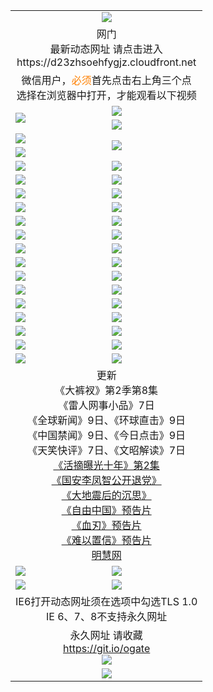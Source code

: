 ﻿<table>
  <tr></tr>
  <tr><td colspan=2 align=center><img src="https://cloud.githubusercontent.com/assets/11880933/13434984/f430fae2-e012-11e5-814f-c2df1e82b247.jpg" /></td></tr>
  <tr><td colspan=2 align=center>网门<br>最新动态网址 请点击进入
<br>https://d23zhsoehfygjz.cloudfront.net
    </td>
  </tr>
  <tr>
    <td colspan=2 align=center>微信用户，<font color="#ff8000">必须</font>首先点击右上角三个点<br>选择在浏览器中打开，才能观看以下视频</td>
  </tr>
  <tr>
    <td rowspan=2><a href="https://d23zhsoehfygjz.cloudfront.net/ogUP.aspx?name=11DKC.mp4&count=T:2,2:8,1:16&from=github" target="_blank"><img src="https://d23zhsoehfygjz.cloudfront.net/Up/11DKC1.jpg" /></a></td> 
    <td><div><a href="https://d23zhsoehfygjz.cloudfront.net/ogUP.aspx?name=LRWS.mp4&count=7B:9,6B:44,5A:10,5B:35,4A:14,4B:19,3A:10,3B:26,2A:16,2B:21,1A:23,1B:29&current=7B:9" target="_blank"><img src="https://d23zhsoehfygjz.cloudfront.net/Up/LRWS.jpg" /></a></td>
   </tr>
  <tr>
    <td><a href="https://d23zhsoehfygjz.cloudfront.net/ogNiceVedio.aspx" target="_blank"><img src="https://d23zhsoehfygjz.cloudfront.net/Up/TGKDY.jpg" /></a></td>
  </tr>
  <tr>
    <td><a href="https://d23zhsoehfygjz.cloudfront.net/ogUP.aspx?name=JQR.mp4&count=2" target="_blank"><img src="https://d23zhsoehfygjz.cloudfront.net/Up/JQR.jpg" /></a></td>   
    <td rowspan=2><a href="https://d23zhsoehfygjz.cloudfront.net/ogUP.aspx?name=JP.mp4&count=9" target="_blank"><img src="https://d23zhsoehfygjz.cloudfront.net/Up/JP.jpg" /></td>
  </tr>
  <tr>
    <td><a href="https://d23zhsoehfygjz.cloudfront.net/ogUP.aspx?name=WH.mp4" target="_blank"><img src="https://d23zhsoehfygjz.cloudfront.net/Up/WH.jpg" /></a></td>
  </tr>
  <tr>
    <td><a href="https://d23zhsoehfygjz.cloudfront.net/ogUP.aspx?name=SSZJ.mp4&count=480P:9,S:2" target="_blank"><img src="https://d23zhsoehfygjz.cloudfront.net/Up/SSZJ.jpg" /></a></td>
    <td><a href="https://d23zhsoehfygjz.cloudfront.net/ogUP.aspx?name=ZY.mp4&count=2015:16" target="_blank"><img src="https://d23zhsoehfygjz.cloudfront.net/Up/ZY.jpg" /></a</td>
  </tr>
  <tr>
    <td><a href="https://d23zhsoehfygjz.cloudfront.net/ogUP.aspx?name=XTFY.mp4&count=B:2,A:24" target="_blank"><img src="https://d23zhsoehfygjz.cloudfront.net/Up/XTFY.jpg" /></a></td>
    <td><a href="https://d23zhsoehfygjz.cloudfront.net/ogUP.aspx?name=1XQK.mp4&count=13" target="_blank"><img src="https://d23zhsoehfygjz.cloudfront.net/Up/1XQK.jpg" /></a</td>
  </tr>
  <tr>
    <td><a href="https://d23zhsoehfygjz.cloudfront.net/ogUP.aspx?name=1LYF.mp4&count=2" target="_blank"><img src="https://d23zhsoehfygjz.cloudfront.net/Up/1LYF0.jpg" /></a></td>
    <td><a href="https://d23zhsoehfygjz.cloudfront.net/ogUP.aspx?name=1ZGC.mp4&count=6" target="_blank"><img src="https://d23zhsoehfygjz.cloudfront.net/Up/1ZGC0.jpg" /></a></td>
  </tr>
  <tr>
    <td><a href="https://d23zhsoehfygjz.cloudfront.net/ogUP.aspx?name=1ZKM.mp4&count=3&current=3" target="_blank"><img src="https://d23zhsoehfygjz.cloudfront.net/Up/1ZKM0.jpg" /></a></td>  
    <td><a href="https://d23zhsoehfygjz.cloudfront.net/ogUP.aspx?name=1WWY.mp4&count=6&current=6" target="_blank"><img src="https://d23zhsoehfygjz.cloudfront.net/Up/1WWY0.jpg" /></a></td>
  </tr>
  <tr>
    <td><a href="https://d23zhsoehfygjz.cloudfront.net/ogUP.aspx?name=10JGY.mp4&count=3" target="_blank"><img src="https://d23zhsoehfygjz.cloudfront.net/Up/10JGY0.jpg" /></a></td>
    <td><a href="https://d23zhsoehfygjz.cloudfront.net/ogUP.aspx?name=10CYS.mp4&count=2" target="_blank"><img src="https://d23zhsoehfygjz.cloudfront.net/Up/10CYS0.jpg" /></a></td>
  </tr>
  <tr>
    <td><a href="https://d23zhsoehfygjz.cloudfront.net/ogUP.aspx?name=4SQQ.mp4&count=201603:7,201602:20,201601:21&current=201603:7" target="_blank"><img src="https://d23zhsoehfygjz.cloudfront.net/Up/4SQQ0.jpg"/></a></td>
    <td><a href="https://d23zhsoehfygjz.cloudfront.net/ogUP.aspx?name=4SHQ.mp4&count=201603:9,201602:27,201601:28&current=201603:9" target="_blank"><img src="https://d23zhsoehfygjz.cloudfront.net/Up/4SHQ0.jpg"/></a></td>
  </tr>
  <tr>
    <td><a href="https://d23zhsoehfygjz.cloudfront.net/ogUP.aspx?name=4SZG.mp4&count=201603:8,201602:21,201601:23&current=201603:8" target="_blank"><img src="https://d23zhsoehfygjz.cloudfront.net/Up/4SZG0.jpg"/></a></td>
    <td><a href="https://d23zhsoehfygjz.cloudfront.net/ogUP.aspx?name=4SDJ.mp4&count=201603A:8,201603B:5,201602A:24,201602B:7,201601A:48,201601B:6&current=201603A:8" target="_blank"><img src="https://d23zhsoehfygjz.cloudfront.net/Up/4SDJ0.jpg"/></a></td>
  </tr>
  <tr>
    <td><a href="https://d23zhsoehfygjz.cloudfront.net/ogUP.aspx?name=4SGX.mp4&count=201603:1&current=201603:1" target="_blank"><img src="https://d23zhsoehfygjz.cloudfront.net/Up/4SGX0.jpg"/></a></td>
    <td><a href="https://d23zhsoehfygjz.cloudfront.net/ogUP.aspx?name=4SHD.mp4&count=201603:3&current=201603:1" target="_blank"><img src="https://d23zhsoehfygjz.cloudfront.net/Up/4SHD0.jpg"/></a></td>
  </tr>
  <tr>
    <td><a href="https://d23zhsoehfygjz.cloudfront.net/ogUP.aspx?name=4CTX.mp4&count=201603:2,201602:3,201601:4&current=201603:2" target="_blank"><img src="https://d23zhsoehfygjz.cloudfront.net/Up/4CTX0.jpg"/></a></td>
    <td><a href="https://d23zhsoehfygjz.cloudfront.net/ogUP.aspx?name=4CWZ.mp4&count=201603:1,201602:4,201601:4&current=201603:1" target="_blank"><img src="https://d23zhsoehfygjz.cloudfront.net/Up/4CWZ0.jpg"/></a></td>
  </tr>
  <tr>
    <td><a href="https://d23zhsoehfygjz.cloudfront.net/onUP.aspx?name=https://d2t6x1lwzcff38.cloudfront.net/" target="_blank"><img src="https://d23zhsoehfygjz.cloudfront.net/Up/0DTW.jpg"/></a></td>
    <td><a href="https://d23zhsoehfygjz.cloudfront.net/onUP.aspx?name=https://d240ns8up8earz.cloudfront.net/acenter/" target="_blank"><img src="https://d23zhsoehfygjz.cloudfront.net/Up/0TDW.jpg" /></a></td>
  </tr>
  <tr>
    <td><a href="https://d23zhsoehfygjz.cloudfront.net/onUP.aspx?name=https://d4508d6vomz2p.cloudfront.net/gb/nsc413.htm" target="_blank"><img src="https://d23zhsoehfygjz.cloudfront.net/Up/0DJY.jpg" /></a></td>
    <td><a href="https://d23zhsoehfygjz.cloudfront.net/onUP.aspx?name=https://d3bxwq7vzudb5l.cloudfront.net/xtr/gb/prog204.html" target="_blank"><img src="https://d23zhsoehfygjz.cloudfront.net/Up/0XTR.jpg" /></a></td>
  </tr>
  <tr>
    <td><a href="https://d23zhsoehfygjz.cloudfront.net/onUP.aspx?name=https://d3aj00iefsmfgc.cloudfront.net/" target="_blank"><img src="https://d23zhsoehfygjz.cloudfront.net/Up/0MHW.jpg" /></a></td>
    <td><a href="https://d23zhsoehfygjz.cloudfront.net/onUP.aspx?name=https://d1lcj91uv80klr.cloudfront.net/" target="_blank"><img src="https://d23zhsoehfygjz.cloudfront.net/Up/0ZJW.jpg" /></a></td>
  </tr>
  <tr>
    <td><a href="https://d23zhsoehfygjz.cloudfront.net/ogUP.aspx?name=0FG.zip" target="_blank"><img src="https://d23zhsoehfygjz.cloudfront.net/Up/0FG.jpg" /></a></td>
    <td><a href="https://d23zhsoehfygjz.cloudfront.net/ogUP.aspx?name=0FGA.apk" target="_blank"><img src="https://d23zhsoehfygjz.cloudfront.net/Up/0FGA.jpg" /></a></td>
  </tr>
  <tr>
    <td><a href="https://d23zhsoehfygjz.cloudfront.net/ogUP.aspx?name=0U.zip" target="_blank"><img src="https://d23zhsoehfygjz.cloudfront.net/Up/0U.jpg" /></a></td>
    <td><a href="https://d23zhsoehfygjz.cloudfront.net/ogUP.aspx?name=0UA.apk" target="_blank"><img src="https://d23zhsoehfygjz.cloudfront.net/Up/0UA.jpg" /></a></td>
  </tr>
  <tr>
    <td><a href="https://d23zhsoehfygjz.cloudfront.net/ogUP.aspx?name=0iPPOTV.zip" target="_blank"><img src="https://d23zhsoehfygjz.cloudfront.net/Up/0iPPOTV.jpg" /></a></td>
    <td><a href="https://d23zhsoehfygjz.cloudfront.net/ogUP.aspx?name=0iNTD.apk" target="_blank"><img src="https://d23zhsoehfygjz.cloudfront.net/Up/0iNTD.jpg" /></a></td>
  </tr>
  <tr>
    <td colspan=2 align=center>更新<br>
      《大裤衩》第2季第8集<br>
      《雷人网事小品》7日<br>
      《全球新闻》9日、《环球直击》9日<br>
      《中国禁闻》9日、《今日点击》9日<br>
      《天笑快评》7日、《文昭解读》7日<br>
      <a href="https://d23zhsoehfygjz.cloudfront.net/ogUP.aspx?name=SSZJ.mp4&count=480P:9,S:2&current=S:2" target="_blank">《活摘曝光十年》第2集</a><br>
      <a href="https://d23zhsoehfygjz.cloudfront.net/ogUP.aspx?name=4LFZ.mp4" target="_blank">《国安李凤智公开退党》</a><br>
      <a href="https://d23zhsoehfygjz.cloudfront.net/ogUP.aspx?name=4DDZHDCS.mp4" target="_blank">《大地震后的沉思》</a><br>
      <a href="https://d23zhsoehfygjz.cloudfront.net/ogUP.aspx?name=11ZYZG0.mp4" target="_blank">《自由中国》预告片</a><br>
      <a href="https://d23zhsoehfygjz.cloudfront.net/ogUP.aspx?name=11XR.mp4" target="_blank">《血刃》预告片</a><br>
      <a href="https://d23zhsoehfygjz.cloudfront.net/ogUP.aspx?name=11NYZX.mp4&count=2" target="_blank">《难以置信》预告片</a><br>
      <a href="https://d23zhsoehfygjz.cloudfront.net/onUP.aspx?name=https://www.minghui.org/" target="_blank">明慧网</a></td>
    </td>
  </tr>
  <tr>
    <td><a href="https://d23zhsoehfygjz.cloudfront.net/ogNice.aspx" target="_blank"><img src="https://d23zhsoehfygjz.cloudfront.net/Up/0WCYY.jpg" /></a></td>
    <td><a href="https://d23zhsoehfygjz.cloudfront.net/onCO.aspx?ob=600%E4%BA%8B%E7%89%A9&op=%E5%A2%9E%E5%88%A0%E6%94%B9&args=WH1~%23%E7%B1%BB%E5%9E%8B6%E6%96%B0%E9%97%BB%7c%23%E7%B1%BB%E5%9E%8B6%E8%AF%84%E8%AE%BA&mode=" target="_blank"><img src="https://d23zhsoehfygjz.cloudfront.net/Up/0WZTT.jpg" /></a></td> 
  </tr>
  <tr>
    <td><a href="https://d23zhsoehfygjz.cloudfront.net/ogDY.aspx" target="_blank"><img src="https://d23zhsoehfygjz.cloudfront.net/Up/0FK.jpg" /></a></td>
    <td><a href="https://d23zhsoehfygjz.cloudfront.net/ogST.aspx" target="_blank"><img src="https://d23zhsoehfygjz.cloudfront.net/Up/0ST.jpg" /></a></td> 
  </tr>
  <tr>
    <td colspan=2 align=center>IE6打开动态网址须在选项中勾选TLS 1.0<br/>IE 6、7、8不支持永久网址<br/>
      <!--微信可扫描以下临时二维码<br/>https://bit.ly/1mBQHW8<br/><a href="https://d23zhsoehfygjz.cloudfront.net/Up/0WMGDL3.png" target="_blank"><img src="https://d23zhsoehfygjz.cloudfront.net/Up/0WMGD3.png"/></a><br-->
  </tr>
  <tr>
    <td colspan=2 align=center>永久网址 请收藏<br/><a href="https://git.io/ogate" target="_blank">https://git.io/ogate</a><br/><a href="https://d23zhsoehfygjz.cloudfront.net/Up/0WMGDL2.png" target="_blank"><img src="https://d23zhsoehfygjz.cloudfront.net/Up/0WMGD2.png"/></a></td>
  </tr>
  <tr>
    <td colspan=2 align=center><a href="https://d23zhsoehfygjz.cloudfront.net/ogUP.aspx?name=0oGate.apk" target="_blank"><img src="https://d23zhsoehfygjz.cloudfront.net/Up/0WMAZ.jpg" /></a></td>
  </tr>
  <!--tr>
    <td colspan=2 align=center>可能失效的动态网址
    </td>
  </tr-->
</table>
